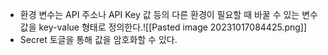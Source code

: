 - 환경 변수는 API 주소나 API Key 값 등의 다른 환경이 필요할 때 바꿀 수 있는 변수값을 key-value 형태로 정의한다.![[Pasted image 20231017084425.png]]
- Secret 토글을 통해 값을 암호화할 수 있다.